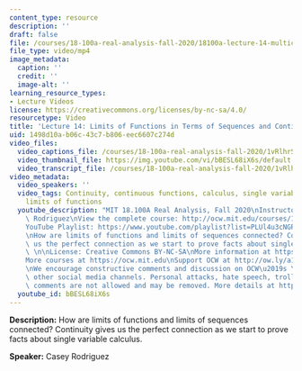 ```yaml
---
content_type: resource
description: ''
draft: false
file: /courses/18-100a-real-analysis-fall-2020/18100a-lecture-14-multicam_360p_16_9.mp4
file_type: video/mp4
image_metadata:
  caption: ''
  credit: ''
  image-alt: ''
learning_resource_types:
- Lecture Videos
license: https://creativecommons.org/licenses/by-nc-sa/4.0/
resourcetype: Video
title: 'Lecture 14: Limits of Functions in Terms of Sequences and Continuity'
uid: 1498d10a-b06c-43c7-b806-eec6607c274d
video_files:
  video_captions_file: /courses/18-100a-real-analysis-fall-2020/1vRlhrS0O5BaJlwsJA04CW9NpCV_AMi83_transcript.webvtt
  video_thumbnail_file: https://img.youtube.com/vi/bBESL68iX6s/default.jpg
  video_transcript_file: /courses/18-100a-real-analysis-fall-2020/1vRlhrS0O5BaJlwsJA04CW9NpCV_AMi83_transcript.pdf
video_metadata:
  video_speakers: ''
  video_tags: Continuity, continuous functions, calculus, single variable calculus,
    limits of functions
  youtube_description: "MIT 18.100A Real Analysis, Fall 2020\nInstructor: Dr. Casey\
    \ Rodriguez\nView the complete course: http://ocw.mit.edu/courses/18-100a-real-analysis-fall-2020/\n\
    YouTube Playlist: https://www.youtube.com/playlist?list=PLUl4u3cNGP61O7HkcF7UImpM0cR_L2gSw\n\
    \nHow are limits of functions and limits of sequences connected? Continuity gives\
    \ us the perfect connection as we start to prove facts about single variable calculus.\
    \ \n\nLicense: Creative Commons BY-NC-SA\nMore information at https://ocw.mit.edu/terms\n\
    More courses at https://ocw.mit.edu\nSupport OCW at http://ow.ly/a1If50zVRlQ\n\
    \nWe encourage constructive comments and discussion on OCW\u2019s YouTube and\
    \ other social media channels. Personal attacks, hate speech, trolling, and inappropriate\
    \ comments are not allowed and may be removed. More details at https://ocw.mit.edu/comments."
  youtube_id: bBESL68iX6s
---
```

**Description:** How are limits of functions and limits of sequences connected? Continuity gives us the perfect connection as we start to prove facts about single variable calculus.

**Speaker:** Casey Rodriguez